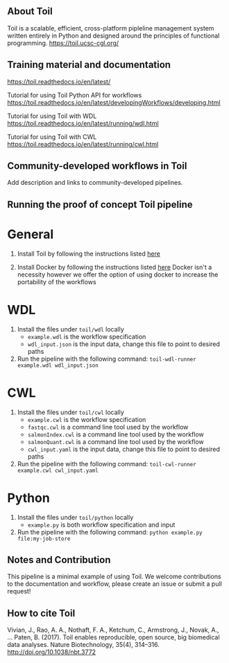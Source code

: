 ## About Toil
Toil is a scalable, efficient, cross-platform pipleline management system written entirely in Python and designed around the principles of functional programming.
https://toil.ucsc-cgl.org/

## Training material and documentation
https://toil.readthedocs.io/en/latest/

Tutorial for using Toil Python API for workflows 
https://toil.readthedocs.io/en/latest/developingWorkflows/developing.html

Tutorial for using Toil with WDL
https://toil.readthedocs.io/en/latest/running/wdl.html

Tutorial for using Toil with CWL
https://toil.readthedocs.io/en/latest/running/cwl.html

## Community-developed workflows in Toil
Add description and links to community-developed pipelines.

## Running the proof of concept Toil pipeline

# General

1. Install Toil by following the instructions listed [here](https://toil.readthedocs.io/en/latest/gettingStarted/install.html)

2. Install Docker by following the instructions listed [here](https://docs.docker.com/get-docker/)
Docker isn't a necessity however we offer the option of using docker to increase the portability of the workflows

# WDL

1. Install the files under `toil/wdl` locally
    - `example.wdl` is the workflow specification 
    - `wdl_input.json` is the input data, change this file to point to desired paths
2. Run the pipeline with the following command:
    `toil-wdl-runner example.wdl wdl_input.json`

# CWL

1. Install the files under `toil/cwl` locally
    - `example.cwl` is the workflow specification
    - `fastqc.cwl` is a command line tool used by the workflow
    - `salmonIndex.cwl` is a command line tool used by the workflow
    - `salmonQuant.cwl` is a command line tool used by the workflow
    - `cwl_input.yaml` is the input data, change this file to point to desired paths
2. Run the pipeline with the following command:
    `toil-cwl-runner example.cwl cwl_input.yaml`

# Python

1. Install the files under `toil/python` locally
    - `example.py` is both workflow specification and input
2. Run the pipeline with the following command:
    `python example.py file:my-job-store`


## Notes and Contribution
This pipeline is a minimal example of using Toil. We welcome contributions to the documentation and workflow, please create an issue or submit a pull request!

## How to cite Toil
Vivian, J., Rao, A. A., Nothaft, F. A., Ketchum, C., Armstrong, J., Novak, A., … Paten, B. (2017). Toil enables reproducible, open source, big biomedical data analyses. Nature Biotechnology, 35(4), 314–316. http://doi.org/10.1038/nbt.3772

